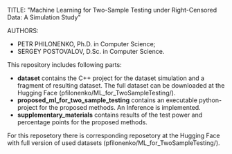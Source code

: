 TITLE: "Machine Learning for Two-Sample Testing under Right-Censored Data: A Simulation Study"

AUTHORS: 
- PETR PHILONENKO, Ph.D. in Computer Science;
- SERGEY POSTOVALOV, D.Sc. in Computer Science.

This repository includes following parts:
- **dataset** contains the C++ project for the dataset simulation and a fragment of resulting dataset. The full dataset can be downloaded at the Hugging Face (pfilonenko/ML_for_TwoSampleTesting/).
- **proposed_ml_for_two_sample_testing** contains an executable python-project for the proposed methods. An Inference is implemented.
- **supplementary_materials** contains results of the test power and percentage points for the proposed methods.

For this reposetory there is corresponding reposetory at the Hugging Face with full version of used datasets (pfilonenko/ML_for_TwoSampleTesting/).
